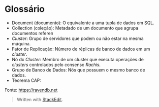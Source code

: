 
# Glossário
- Document (documento): O equivalente a uma tupla de dados em SQL.
 - Collection (coleção): Metadado de um documento que agrupa documentos referen
 - *Cluster*: Grupo de servidores que podem ou não estar na mesma máquina.
 - Fator de Replicação: Número de réplicas de banco de dados em um *cluster*.
 - Nó do *Cluster*: Membro de um cluster que executa operações de *clusters* controlados pelo consenso *Rachis*.
 - Grupo de Banco de Dados: Nós que possuem o mesmo banco de dados.
 - Teorema CAP:

Fonte: https://ravendb.net

> Written with [StackEdit](https://stackedit.io/).
<!--stackedit_data:
eyJoaXN0b3J5IjpbLTU1MTQ1ODczMSwtMTEyNjExNzkxMywxMj
k4MDkxNzgxLDc4NDA0MDk2OSwtMTM5MTIzNzEzMiwtMTExNjYw
NDY4M119
-->